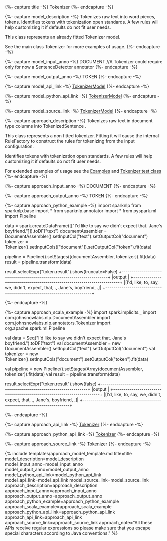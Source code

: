 {%- capture title -%}
Tokenizer
{%- endcapture -%}

{%- capture model_description -%}
Tokenizes raw text into word pieces, tokens. Identifies tokens with tokenization open standards. A few rules will help customizing it if defaults do not fit user needs.

This class represents an already fitted Tokenizer model.

See the main class Tokenizer for more examples of usage.
{%- endcapture -%}

{%- capture model_input_anno -%}
DOCUMENT //A Tokenizer could require only for now a SentenceDetector annotator
{%- endcapture -%}

{%- capture model_output_anno -%}
TOKEN
{%- endcapture -%}

{%- capture model_api_link -%}
[TokenizerModel](/api/com/johnsnowlabs/nlp/annotators/TokenizerModel)
{%- endcapture -%}

{%- capture model_python_api_link -%}
[TokenizerModel](/api/python/reference/autosummary/sparknlp/annotator/token/tokenizer/index.html#sparknlp.annotator.token.tokenizer.TokenizerModel)
{%- endcapture -%}

{%- capture model_source_link -%}
[TokenizerModel](https://github.com/JohnSnowLabs/spark-nlp/tree/master/src/main/scala/com/johnsnowlabs/nlp/annotators/TokenizerModel.scala)
{%- endcapture -%}

{%- capture approach_description -%}
Tokenizes raw text in document type columns into TokenizedSentence .

This class represents a non fitted tokenizer. Fitting it will cause the internal RuleFactory to construct the rules for tokenizing from the input configuration.

Identifies tokens with tokenization open standards. A few rules will help customizing it if defaults do not fit user needs.

For extended examples of usage see the
[Examples](https://github.com/JohnSnowLabs/spark-nlp/blob/master/examples/python/annotation/text/english/document-normalizer/document_normalizer_notebook.ipynb)
and [Tokenizer test class](https://github.com/JohnSnowLabs/spark-nlp/blob/master/src/test/scala/com/johnsnowlabs/nlp/annotators/TokenizerTestSpec.scala)
{%- endcapture -%}

{%- capture approach_input_anno -%}
DOCUMENT
{%- endcapture -%}

{%- capture approach_output_anno -%}
TOKEN
{%- endcapture -%}

{%- capture approach_python_example -%}
import sparknlp
from sparknlp.base import *
from sparknlp.annotator import *
from pyspark.ml import Pipeline

data = spark.createDataFrame([["I'd like to say we didn't expect that. Jane's boyfriend."]]).toDF("text")
documentAssembler = DocumentAssembler().setInputCol("text").setOutputCol("document")
tokenizer = Tokenizer().setInputCols(["document"]).setOutputCol("token").fit(data)

pipeline = Pipeline().setStages([documentAssembler, tokenizer]).fit(data)
result = pipeline.transform(data)

result.selectExpr("token.result").show(truncate=False)
+-----------------------------------------------------------------------+
|output                                                                 |
+-----------------------------------------------------------------------+
|[I'd, like, to, say, we, didn't, expect, that, ., Jane's, boyfriend, .]|
+-----------------------------------------------------------------------+

{%- endcapture -%}

{%- capture approach_scala_example -%}
import spark.implicits._
import com.johnsnowlabs.nlp.DocumentAssembler
import com.johnsnowlabs.nlp.annotators.Tokenizer
import org.apache.spark.ml.Pipeline

val data = Seq("I'd like to say we didn't expect that. Jane's boyfriend.").toDF("text")
val documentAssembler = new DocumentAssembler().setInputCol("text").setOutputCol("document")
val tokenizer = new Tokenizer().setInputCols("document").setOutputCol("token").fit(data)

val pipeline = new Pipeline().setStages(Array(documentAssembler, tokenizer)).fit(data)
val result = pipeline.transform(data)

result.selectExpr("token.result").show(false)
+-----------------------------------------------------------------------+
|output                                                                 |
+-----------------------------------------------------------------------+
|[I'd, like, to, say, we, didn't, expect, that, ., Jane's, boyfriend, .]|
+-----------------------------------------------------------------------+

{%- endcapture -%}

{%- capture approach_api_link -%}
[Tokenizer](/api/com/johnsnowlabs/nlp/annotators/Tokenizer)
{%- endcapture -%}

{%- capture approach_python_api_link -%}
[Tokenizer](/api/python/reference/autosummary/sparknlp/annotator/token/tokenizer/index.html#sparknlp.annotator.token.tokenizer.Tokenizer)
{%- endcapture -%}

{%- capture approach_source_link -%}
[Tokenizer](https://github.com/JohnSnowLabs/spark-nlp/tree/master/src/main/scala/com/johnsnowlabs/nlp/annotators/Tokenizer.scala)
{%- endcapture -%}


{% include templates/approach_model_template.md
title=title
model_description=model_description
model_input_anno=model_input_anno
model_output_anno=model_output_anno
model_python_api_link=model_python_api_link
model_api_link=model_api_link
model_source_link=model_source_link
approach_description=approach_description
approach_input_anno=approach_input_anno
approach_output_anno=approach_output_anno
approach_python_example=approach_python_example
approach_scala_example=approach_scala_example
approach_python_api_link=approach_python_api_link
approach_api_link=approach_api_link
approach_source_link=approach_source_link
approach_note="All these APIs receive regular expressions so please make sure that you escape special characters according to Java conventions."
%}
